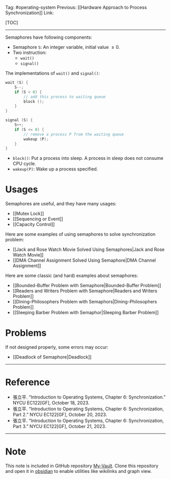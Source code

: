 Tag: #operating-system 
Previous: [[Hardware Approach to Process Synchronization]]
Link: 

[TOC]

---

Semaphores have following components:

- Semaphore `S`: An integer variable, initial value $\geq 0$.
- Two instruction:
	- `wait()`
	- `signal()`

The implementations of `wait()` and `signal()`:

```cpp
wait (S) {
	S--;
	if (S < 0) {
		// add this process to waiting queue
		block ();
	}
}

signal (S) {
	S++;
	if (S <= 0) {
		// remove a process P from the waiting queue
		wakeup (P);
	}
}
```

- `block()`: Put a process into sleep. A process in sleep does not consume CPU cycle.
- `wakeup(P)`: Wake up a process specified.

# Usages

Semaphores are useful, and they have many usages:

- [[Mutex Lock]]
- [[Sequencing or Event]]
- [[Capacity Control]]

Here are some examples of using semaphores to solve synchronization problem:

- [[Jack and Rose Watch Movie Solved Using Semaphores|Jack and Rose Watch Movie]]
- [[DMA Channel Assignment Solved Using Semaphore|DMA Channel Assignment]]

Here are some classic (and hard) examples about semaphores:

- [[Bounded-Buffer Problem with Semaphore|Bounded-Buffer Problem]]
- [[Readers and Writers Problem with Semaphore|Readers and Writers Problem]]
- [[Dining-Philosophers Problem with Semaphors|Dining-Philosophers Problem]]
- [[Sleeping Barber Problem with Semaphor|Sleeping Barber Problem]]

# Problems

If not designed properly, some errors may occur:

- [[Deadlock of Semaphore|Deadlock]]

---

# Reference

- 張立平. “Introduction to Operating Systems, Chapter 6: Synchronization.” NYCU EC122[GF], October 18, 2023.
- 張立平. “Introduction to Operating Systems, Chapter 6: Synchronization, Part 2.” NYCU EC122[GF], October 20, 2023.
- 張立平. “Introduction to Operating Systems, Chapter 6: Synchronization, Part 3.” NYCU EC122[GF], October 21, 2023.

---

# Note

This note is included in GitHub repository [My-Vault](https://github.com/LittleD3092/My-Vault.git). Clone this repository and open it in [obsidian](https://obsidian.md/) to enable utilities like wikilinks and graph view.